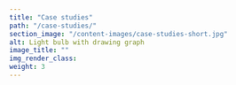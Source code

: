 ```yaml
---
title: "Case studies"
path: "/case-studies/"
section_image: "/content-images/case-studies-short.jpg"
alt: Light bulb with drawing graph
image_title: ""
img_render_class: 
weight: 3
---
```

